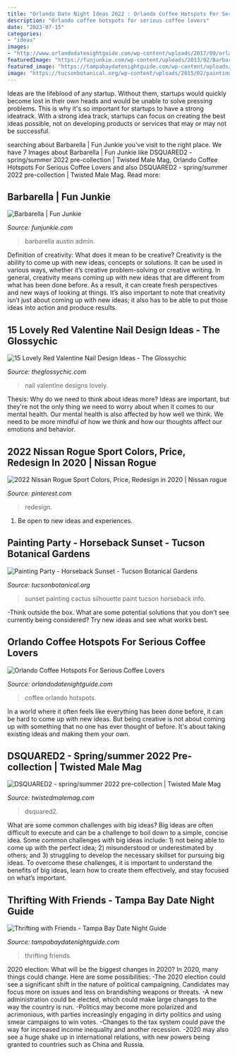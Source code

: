 ```yaml
---
title: "Orlando Date Night Ideas 2022 : Orlando Coffee Hotspots For Serious Coffee Lovers"
description: "Orlando coffee hotspots for serious coffee lovers"
date: "2023-07-15"
categories:
- "ideas"
images:
- "http://www.orlandodatenightguide.com/wp-content/uploads/2017/09/orlando-coffee-hotspots-660x330.jpg"
featuredImage: "https://funjunkie.com/wp-content/uploads/2013/02/Barbarella-2.jpg"
featured_image: "https://tampabaydatenightguide.com/wp-content/uploads/sites/2/2018/09/Girl-at-rack.jpeg"
image: "https://tucsonbotanical.org/wp-content/uploads/2015/02/painting-party-tucson-sunset-1.jpg"
---
```



Ideas are the lifeblood of any startup. Without them, startups would quickly become lost in their own heads and would be unable to solve pressing problems. This is why it's so important for startups to have a strong ideatrack. With a strong idea track, startups can focus on creating the best ideas possible, not on developing products or services that may or may not be successful.

	

		
searching about Barbarella | Fun Junkie you've visit to the right place. We have 7 Images about Barbarella | Fun Junkie like DSQUARED2 - spring/summer 2022 pre-collection | Twisted Male Mag, Orlando Coffee Hotspots For Serious Coffee Lovers and also DSQUARED2 - spring/summer 2022 pre-collection | Twisted Male Mag. Read more:
		
    
## Barbarella | Fun Junkie

<img loading=lazy src="https://funjunkie.com/wp-content/uploads/2013/02/Barbarella-2.jpg" onerror="this.onerror=null;this.src='https://tse1.mm.bing.net/th?id=OIP.6nVRVeiqGJfOyJym331lfAHaFj&amp;pid=15.1';" alt="Barbarella | Fun Junkie">

_Source: funjunkie.com_

>barbarella austin admin. 

	

Definition of creativity: What does it mean to be creative?
Creativity is the ability to come up with new ideas, concepts or solutions. It can be used in various ways, whether it’s creative problem-solving or creative writing. In general, creativity means coming up with new ideas that are different from what has been done before. As a result, it can create fresh perspectives and new ways of looking at things. It’s also important to note that creativity isn’t just about coming up with new ideas; it also has to be able to put those ideas into action and produce results.

    
## 15 Lovely Red Valentine Nail Design Ideas - The Glossychic

<img loading=lazy src="https://theglossychic.com/wp-content/uploads/2019/12/2019-12-27-08.51.33.jpg" onerror="this.onerror=null;this.src='https://tse4.mm.bing.net/th?id=OIP.trCHt2_unqKURct7gqoDngHaHV&amp;pid=15.1';" alt="15 Lovely Red Valentine Nail Design Ideas - The Glossychic">

_Source: theglossychic.com_

>nail valentine designs lovely. 

	

Thesis: Why do we need to think about ideas more?
Ideas are important, but they're not the only thing we need to worry about when it comes to our mental health. Our mental health is also affected by how well we think. We need to be more mindful of how we think and how our thoughts affect our emotions and behavior.

    
## 2022 Nissan Rogue Sport Colors, Price, Redesign In 2020 | Nissan Rogue

<img loading=lazy src="https://i.pinimg.com/736x/70/e6/c1/70e6c1352d4b7231046eca9198d2a592.jpg" onerror="this.onerror=null;this.src='https://tse4.mm.bing.net/th?id=OIP.AcFb6G0_hHirWhxZAhsKgAHaEU&amp;pid=15.1';" alt="2022 Nissan Rogue Sport Colors, Price, Redesign in 2020 | Nissan rogue">

_Source: pinterest.com_

>redesign. 

	

1. Be open to new ideas and experiences.

    
## Painting Party - Horseback Sunset - Tucson Botanical Gardens

<img loading=lazy src="https://tucsonbotanical.org/wp-content/uploads/2015/02/painting-party-tucson-sunset-1.jpg" onerror="this.onerror=null;this.src='https://tse2.mm.bing.net/th?id=OIP.OkF0kp0BemGM4Vy8DHVapAHaJX&amp;pid=15.1';" alt="Painting Party - Horseback Sunset - Tucson Botanical Gardens">

_Source: tucsonbotanical.org_

>sunset painting cactus silhouette paint tucson horseback info. 

	

-Think outside the box. What are some potential solutions that you don't see currently being considered? Try new ideas and see what works best. 

    
## Orlando Coffee Hotspots For Serious Coffee Lovers

<img loading=lazy src="http://www.orlandodatenightguide.com/wp-content/uploads/2017/09/orlando-coffee-hotspots-660x330.jpg" onerror="this.onerror=null;this.src='https://tse4.mm.bing.net/th?id=OIP.x_TXupMveNn_kXw11rpdUAHaDt&amp;pid=15.1';" alt="Orlando Coffee Hotspots For Serious Coffee Lovers">

_Source: orlandodatenightguide.com_

>coffee orlando hotspots. 

	

In a world where it often feels like everything has been done before, it can be hard to come up with new ideas. But being creative is not about coming up with something that no one has ever thought of before. It's about taking existing ideas and making them your own.

    
## DSQUARED2 - Spring/summer 2022 Pre-collection | Twisted Male Mag

<img loading=lazy src="https://twistedmalemag.com/wp-content/uploads/2021/06/64-scaled-683x1024.jpg" onerror="this.onerror=null;this.src='https://tse1.mm.bing.net/th?id=OIP.-xKqvupZNtXjXZLzIRgzwAHaLG&amp;pid=15.1';" alt="DSQUARED2 - spring/summer 2022 pre-collection | Twisted Male Mag">

_Source: twistedmalemag.com_

>dsquared2. 

	

What are some common challenges with big ideas?
Big ideas are often difficult to execute and can be a challenge to boil down to a simple, concise idea. Some common challenges with big ideas include: 1) not being able to come up with the perfect idea; 2) misunderstood or underestimated by others; and 3) struggling to develop the necessary skillset for pursuing big ideas. To overcome these challenges, it is important to understand the benefits of big ideas, learn how to create them effectively, and stay focused on what’s important.

    
## Thrifting With Friends - Tampa Bay Date Night Guide

<img loading=lazy src="https://tampabaydatenightguide.com/wp-content/uploads/sites/2/2018/09/Girl-at-rack.jpeg" onerror="this.onerror=null;this.src='https://tse4.mm.bing.net/th?id=OIP.XucbYk_UT4UFl_mSzB4dWAHaEK&amp;pid=15.1';" alt="Thrifting with Friends - Tampa Bay Date Night Guide">

_Source: tampabaydatenightguide.com_

>thrifting friends. 

	

2020 election: What will be the biggest changes in 2020?
In 2020, many things could change. Here are some possibilities:
-The 2020 election could see a significant shift in the nature of political campaigning. Candidates may focus more on issues and less on brandishing weapons or threats. 
-A new administration could be elected, which could make large changes to the way the country is run. 
-Politics may become more polarized and acrimonious, with parties increasingly engaging in dirty politics and using smear campaigns to win votes. 
-Changes to the tax system could pave the way for increased income inequality and another recession. 
-2020 may also see a huge shake up in international relations, with new powers being granted to countries such as China and Russia.

